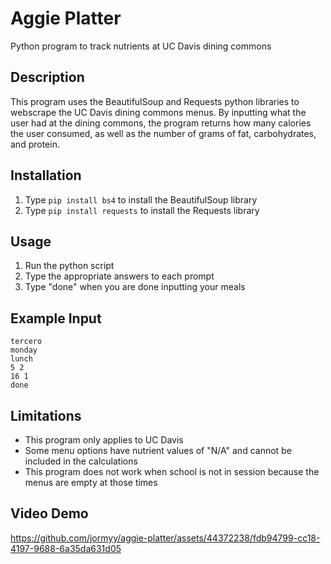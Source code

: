 # Aggie Platter
Python program to track nutrients at UC Davis dining commons

## Description
This program uses the BeautifulSoup and Requests python libraries to webscrape the UC Davis dining commons menus. By inputting what the user had at the dining commons, the program returns how many calories the user
consumed, as well as the number of grams of fat, carbohydrates, and protein.

## Installation
1. Type `pip install bs4` to install the BeautifulSoup library
2. Type `pip install requests` to install the Requests library

## Usage
1. Run the python script
2. Type the appropriate answers to each prompt
3. Type "done" when you are done inputting your meals

## Example Input
`tercero`</br>
`monday`</br>
`lunch`</br>
`5 2`</br>
`16 1`</br>
`done`

## Limitations
- This program only applies to UC Davis
- Some menu options have nutrient values of "N/A" and cannot be included in the calculations
- This program does not work when school is not in session because the menus are empty at those times

## Video Demo
https://github.com/jormyy/aggie-platter/assets/44372238/fdb94799-cc18-4197-9688-6a35da631d05
